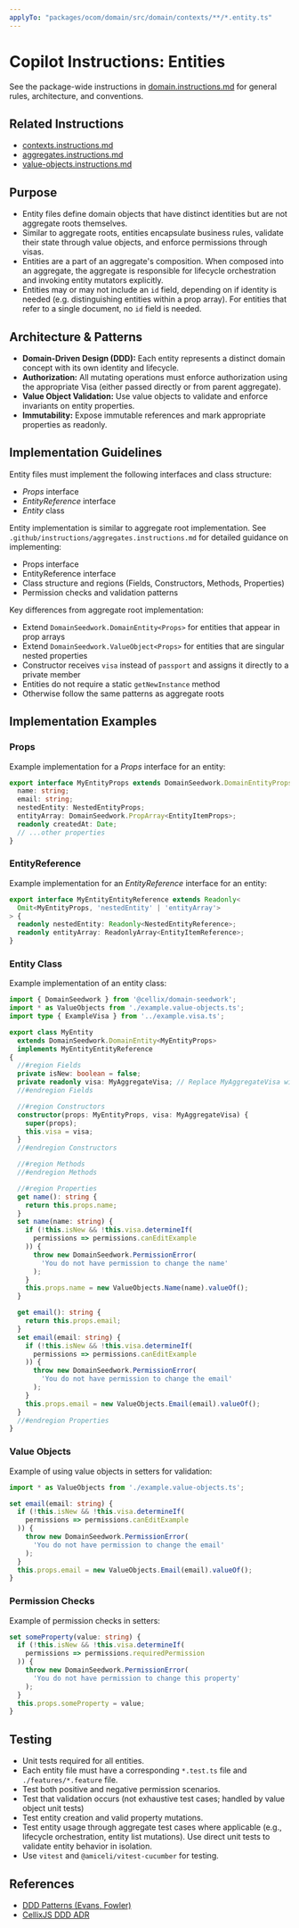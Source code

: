 ```yaml
---
applyTo: "packages/ocom/domain/src/domain/contexts/**/*.entity.ts"
---
```


# Copilot Instructions: Entities

See the package-wide instructions in [domain.instructions.md](../../../domain.instructions.md) for general rules, architecture, and conventions.

## Related Instructions
- [contexts.instructions.md](./contexts.instructions.md)
- [aggregates.instructions.md](./aggregates.instructions.md)
- [value-objects.instructions.md](./value-objects.instructions.md)

## Purpose
- Entity files define domain objects that have distinct identities but are not aggregate roots themselves.
- Similar to aggregate roots, entities encapsulate business rules, validate their state through value objects, and enforce permissions through visas.
- Entities are a part of an aggregate's composition. When composed into an aggregate, the aggregate is responsible for lifecycle orchestration and invoking entity mutators explicitly.
- Entities may or may not include an `id` field, depending on if identity is needed (e.g. distinguishing entities within a prop array). For entities that refer to a single document, no `id` field is needed.

## Architecture & Patterns
- **Domain-Driven Design (DDD):** Each entity represents a distinct domain concept with its own identity and lifecycle.
- **Authorization:** All mutating operations must enforce authorization using the appropriate Visa (either passed directly or from parent aggregate).
- **Value Object Validation:** Use value objects to validate and enforce invariants on entity properties.
- **Immutability:** Expose immutable references and mark appropriate properties as readonly.

## Implementation Guidelines
Entity files must implement the following interfaces and class structure:
- *Props* interface
- *EntityReference* interface
- *Entity* class

Entity implementation is similar to aggregate root implementation. See `.github/instructions/aggregates.instructions.md` for detailed guidance on implementing:
- Props interface
- EntityReference interface
- Class structure and regions (Fields, Constructors, Methods, Properties)
- Permission checks and validation patterns

Key differences from aggregate root implementation:
- Extend `DomainSeedwork.DomainEntity<Props>` for entities that appear in prop arrays
- Extend `DomainSeedwork.ValueObject<Props>` for entities that are singular nested properties
- Constructor receives `visa` instead of `passport` and assigns it directly to a private member
- Entities do not require a static `getNewInstance` method
- Otherwise follow the same patterns as aggregate roots

## Implementation Examples

### Props
Example implementation for a *Props* interface for an entity:
```typescript
export interface MyEntityProps extends DomainSeedwork.DomainEntityProps {
  name: string;
  email: string;
  nestedEntity: NestedEntityProps;
  entityArray: DomainSeedwork.PropArray<EntityItemProps>;
  readonly createdAt: Date;
  // ...other properties
}
```

### EntityReference
Example implementation for an *EntityReference* interface for an entity:
```typescript
export interface MyEntityEntityReference extends Readonly<
  Omit<MyEntityProps, 'nestedEntity' | 'entityArray'>
> {
  readonly nestedEntity: Readonly<NestedEntityReference>;
  readonly entityArray: ReadonlyArray<EntityItemReference>;
}
```

### Entity Class
Example implementation of an entity class:
```typescript
import { DomainSeedwork } from '@cellix/domain-seedwork';
import * as ValueObjects from './example.value-objects.ts';
import type { ExampleVisa } from '../example.visa.ts';

export class MyEntity
  extends DomainSeedwork.DomainEntity<MyEntityProps>
  implements MyEntityEntityReference
{
  //#region Fields
  private isNew: boolean = false;
  private readonly visa: MyAggregateVisa; // Replace MyAggregateVisa with the actual visa used by the aggregate this entity belongs to.
  //#endregion Fields

  //#region Constructors
  constructor(props: MyEntityProps, visa: MyAggregateVisa) {
    super(props);
    this.visa = visa;
  }
  //#endregion Constructors

  //#region Methods
  //#endregion Methods

  //#region Properties
  get name(): string {
    return this.props.name;
  }
  set name(name: string) {
    if (!this.isNew && !this.visa.determineIf(
      permissions => permissions.canEditExample
    )) {
      throw new DomainSeedwork.PermissionError(
        'You do not have permission to change the name'
      );
    }
    this.props.name = new ValueObjects.Name(name).valueOf();
  }

  get email(): string {
    return this.props.email;
  }
  set email(email: string) {
    if (!this.isNew && !this.visa.determineIf(
      permissions => permissions.canEditExample
    )) {
      throw new DomainSeedwork.PermissionError(
        'You do not have permission to change the email'
      );
    }
    this.props.email = new ValueObjects.Email(email).valueOf();
  }
  //#endregion Properties
}
```

### Value Objects
Example of using value objects in setters for validation:
```typescript
import * as ValueObjects from './example.value-objects.ts';

set email(email: string) {
  if (!this.isNew && !this.visa.determineIf(
    permissions => permissions.canEditExample
  )) {
    throw new DomainSeedwork.PermissionError(
      'You do not have permission to change the email'
    );
  }
  this.props.email = new ValueObjects.Email(email).valueOf();
}
```

### Permission Checks
Example of permission checks in setters:
```typescript
set someProperty(value: string) {
  if (!this.isNew && !this.visa.determineIf(
    permissions => permissions.requiredPermission
  )) {
    throw new DomainSeedwork.PermissionError(
      'You do not have permission to change this property'
    );
  }
  this.props.someProperty = value;
}
```

## Testing
- Unit tests required for all entities.
- Each entity file must have a corresponding `*.test.ts` file and `./features/*.feature` file.
- Test both positive and negative permission scenarios.
- Test that validation occurs (not exhaustive test cases; handled by value object unit tests)
- Test entity creation and valid property mutations.
- Test entity usage through aggregate test cases where applicable (e.g., lifecycle orchestration, entity list mutations). Use direct unit tests to validate entity behavior in isolation.
- Use `vitest` and `@amiceli/vitest-cucumber` for testing.

## References
- [DDD Patterns (Evans, Fowler)](https://martinfowler.com/bliki/DomainDrivenDesign.html)
- [CellixJS DDD ADR](../../../../docusaurus/decisions/0003-domain-driven-design.md)
